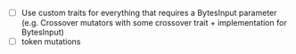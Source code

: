 - [ ] Use custom traits for everything that requires a BytesInput parameter
  (e.g. Crossover mutators with some crossover trait + implementation for BytesInput)
- [ ] token mutations

